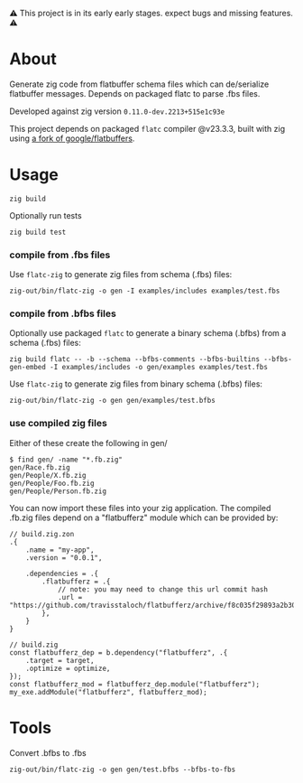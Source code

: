 :warning: This project is in its early early stages. expect bugs and missing features. :warning:

# About

Generate zig code from flatbuffer schema files which can de/serialize flatbuffer messages. Depends on packaged flatc to parse .fbs files.

Developed against zig version `0.11.0-dev.2213+515e1c93e`

This project depends on packaged `flatc` compiler @v23.3.3, built with zig using [a fork of google/flatbuffers](https://github.com/travisstaloch/flatbuffers).

# Usage

```console
zig build
```

Optionally run tests
```console
zig build test
```

### compile from .fbs files
Use `flatc-zig` to generate zig files from schema (.fbs) files:
```console
zig-out/bin/flatc-zig -o gen -I examples/includes examples/test.fbs
```

### compile from .bfbs files
Optionally use packaged `flatc` to generate a binary schema (.bfbs) from a schema (.fbs) files:
```console
zig build flatc -- -b --schema --bfbs-comments --bfbs-builtins --bfbs-gen-embed -I examples/includes -o gen/examples examples/test.fbs
```
Use `flatc-zig` to generate zig files from binary schema (.bfbs) files:
```
zig-out/bin/flatc-zig -o gen gen/examples/test.bfbs
```

### use compiled zig files
Either of these create the following in gen/
```console
$ find gen/ -name "*.fb.zig"
gen/Race.fb.zig
gen/People/X.fb.zig
gen/People/Foo.fb.zig
gen/People/Person.fb.zig
```

You can now import these files into your zig application.  The compiled .fb.zig
files depend on a "flatbufferz" module which can be provided by:
```zig
// build.zig.zon
.{
    .name = "my-app",
    .version = "0.0.1",

    .dependencies = .{
        .flatbufferz = .{
            // note: you may need to change this url commit hash
            .url = "https://github.com/travisstaloch/flatbufferz/archive/f8c035f29893a2b30902ed61b0d8702e8f52f435.tar.gz",
        },
    }
}

```

```zig
// build.zig
const flatbufferz_dep = b.dependency("flatbufferz", .{
    .target = target,
    .optimize = optimize,
});
const flatbufferz_mod = flatbufferz_dep.module("flatbufferz");
my_exe.addModule("flatbufferz", flatbufferz_mod);
```

# Tools
Convert .bfbs to .fbs
```console
zig-out/bin/flatc-zig -o gen gen/test.bfbs --bfbs-to-fbs
```
